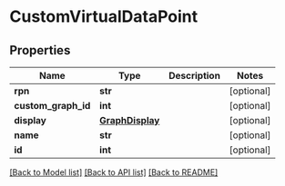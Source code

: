 # CustomVirtualDataPoint

## Properties
Name | Type | Description | Notes
------------ | ------------- | ------------- | -------------
**rpn** | **str** |  | [optional] 
**custom_graph_id** | **int** |  | [optional] 
**display** | [**GraphDisplay**](GraphDisplay.md) |  | [optional] 
**name** | **str** |  | [optional] 
**id** | **int** |  | [optional] 

[[Back to Model list]](../README.md#documentation-for-models) [[Back to API list]](../README.md#documentation-for-api-endpoints) [[Back to README]](../README.md)


